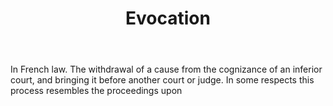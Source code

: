 ---
title: Evocation
letter: E
permalink: "/definitions/bld-evocation.html"
body: In French law. The withdrawal of a cause from the cognizance of an inferior
  court, and bringing it before another court or judge. In some respects this process
  resembles the proceedings upon
published_at: '2018-07-07'
source: Black's Law Dictionary 2nd Ed (1910)
layout: post
---